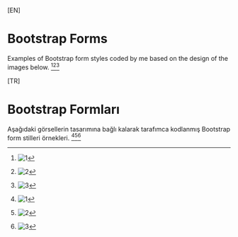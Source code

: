 [EN]
# Bootstrap Forms
Examples of Bootstrap form styles coded by me based on the design of the images below. [^1][^2][^3]

[TR]
# Bootstrap Formları
Aşağıdaki görsellerin tasarımına bağlı kalarak tarafımca kodlanmış Bootstrap form stilleri örnekleri. [^1][^2][^3]

[^1]: ![1](https://user-images.githubusercontent.com/76062971/143721116-78b4b0e2-d722-4b82-91fe-7bab71eacae6.png)
[^2]: ![2](https://user-images.githubusercontent.com/76062971/143721117-be46303c-72f6-4546-a651-d991d71f1843.png)
[^3]: ![3](https://user-images.githubusercontent.com/76062971/143721120-6308eea3-cadb-4eca-b93b-49aaa0d65746.png)
